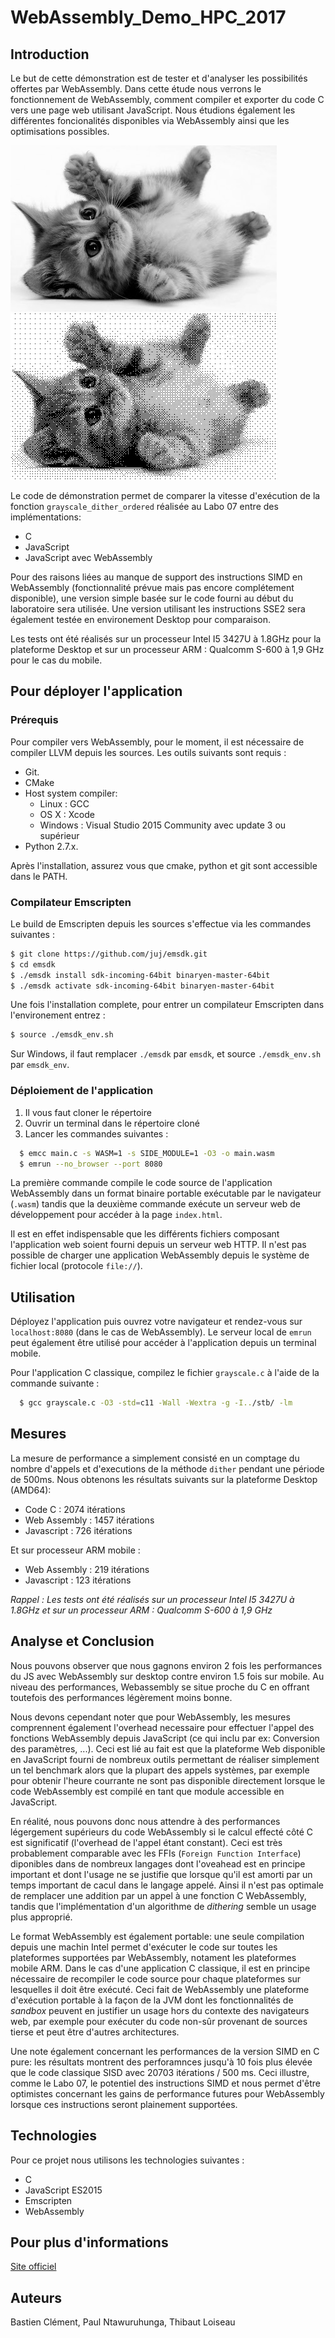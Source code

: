 # WebAssembly_Demo_HPC_2017

## Introduction

Le but de cette démonstration est de tester et d'analyser les possibilités offertes par WebAssembly. Dans cette étude nous verrons le fonctionnement de WebAssembly, comment compiler et exporter du code C vers une page web utilisant JavaScript. Nous étudions également les différentes foncionalités disponibles via WebAssembly ainsi que les optimisations possibles.

![ImageNoirBlanc](src/img_grayscale.png)
![ImageDither](src/dither.png)

Le code de démonstration permet de comparer la vitesse d'exécution de la fonction `grayscale_dither_ordered` réalisée au Labo 07 entre des implémentations: 
 - C
 - JavaScript
 - JavaScript avec WebAssembly
 
Pour des raisons liées au manque de support des instructions SIMD en WebAssembly (fonctionnalité prévue mais pas encore complétement disponible), une version simple basée sur le code fourni au début du laboratoire sera utilisée. Une version utilisant les instructions SSE2 sera également testée en environement Desktop pour comparaison.

Les tests ont été réalisés sur un processeur Intel I5 3427U à 1.8GHz pour la plateforme Desktop et sur un processeur ARM : Qualcomm S-600 à 1,9 GHz pour le cas du mobile.

## Pour déployer l'application

### Prérequis

Pour compiler vers WebAssembly, pour le moment, il est nécessaire de compiler LLVM depuis les sources. Les outils suivants sont requis :
- Git. 
- CMake
- Host system compiler:
    - Linux : GCC
    - OS X : Xcode
    - Windows : Visual Studio 2015 Community avec update 3 ou supérieur
- Python 2.7.x. 

Après l'installation, assurez vous que cmake, python et git sont accessible dans le PATH.

###  Compilateur Emscripten

Le build de Emscripten depuis les sources s'effectue via les commandes suivantes :
```bash
$ git clone https://github.com/juj/emsdk.git
$ cd emsdk
$ ./emsdk install sdk-incoming-64bit binaryen-master-64bit
$ ./emsdk activate sdk-incoming-64bit binaryen-master-64bit
```
Une fois l'installation complete, pour entrer un compilateur Emscripten dans l'environement entrez :
```bash
$ source ./emsdk_env.sh
```

Sur Windows, il faut remplacer `./emsdk` par `emsdk`, et source `./emsdk_env.sh` par `emsdk_env`.

### Déploiement de l'application

1. Il vous faut cloner le répertoire 
2. Ouvrir un terminal dans le répertoire cloné
3. Lancer les commandes suivantes :

```bash
  $ emcc main.c -s WASM=1 -s SIDE_MODULE=1 -O3 -o main.wasm
  $ emrun --no_browser --port 8080 
```

La première commande compile le code source de l'application WebAssembly dans un format binaire portable exécutable par le navigateur (`.wasm`) tandis que la deuxième commande exécute un serveur web de développement pour accéder à la page `index.html`.

Il est en effet indispensable que les différents fichiers composant l'application web soient fourni depuis un serveur web HTTP. Il n'est pas possible de charger une application WebAssembly depuis le système de fichier local (protocole `file://`).

## Utilisation

Déployez l'application puis ouvrez votre navigateur et rendez-vous sur `localhost:8080` (dans le cas de WebAssembly). 
Le serveur local de `emrun` peut également être utilisé pour accéder à l'application depuis un terminal mobile.

Pour l'application C classique, compilez le fichier `grayscale.c` à l'aide de la commande suivante :
```bash
  $ gcc grayscale.c -O3 -std=c11 -Wall -Wextra -g -I../stb/ -lm
```

## Mesures

La mesure de performance a simplement consisté en un comptage du nombre d'appels et d'executions de la méthode `dither` pendant une période de 500ms. Nous obtenons les résultats suivants sur la plateforme Desktop (AMD64):

 - Code C : 2074 itérations
 - Web Assembly : 1457 itérations
 - Javascript : 726 itérations
 
Et sur processeur ARM mobile :
 - Web Assembly : 219 itérations
 - Javascript : 123 itérations

*Rappel : Les tests ont été réalisés sur un processeur Intel I5 3427U à 1.8GHz et sur un processeur ARM : Qualcomm S-600 à 1,9 GHz*
 
## Analyse et Conclusion

Nous pouvons observer que nous gagnons environ 2 fois les performances du JS avec WebAssembly sur desktop contre environ 1.5 fois sur mobile. Au niveau des performances, Webassembly se situe proche du C en offrant toutefois des performances légèrement moins bonne.

Nous devons cependant noter que pour WebAssembly, les mesures comprennent également l'overhead necessaire pour effectuer l'appel des fonctions WebAssembly depuis JavaScript (ce qui inclu par ex: Conversion des paramètres, ...). Ceci est lié au fait est que la plateforme Web disponible en JavaScript fourni de nombreux outils permettant de réaliser simplement un tel benchmark alors que la plupart des appels systèmes, par exemple pour obtenir l'heure courrante ne sont pas disponible directement lorsque le code WebAssembly est compilé en tant que module accessible en JavaScript. 

En réalité, nous pouvons donc nous attendre à des performances légergement supérieurs du code WebAssembly si le calcul effecté côté C est significatif (l'overhead de l'appel étant constant). Ceci est très probablement comparable avec les FFIs (`Foreign Function Interface`) diponibles dans de nombreux langages dont l'oveahead est en principe important et dont l'usage ne se justifie que lorsque qu'il est amorti par un temps important de cacul dans le langage appelé. Ainsi il n'est pas optimale de remplacer une addition par un appel à une fonction C WebAssembly, tandis que l'implémentation d'un algorithme de *dithering* semble un usage plus approprié.

Le format WebAssembly est également portable: une seule compilation depuis une machin Intel permet d'exécuter le code sur toutes les plateformes supportées par WebAssembly, notament les plateformes mobile ARM. Dans le cas d'une application C classique, il est en principe nécessaire de recompiler le code source pour chaque plateformes sur lesquelles il doit être exécuté. Ceci fait de WebAssembly une plateforme d'exécution portable à la façon de la JVM dont les fonctionnalités de *sandbox* peuvent en justifier un usage hors du contexte des navigateurs web, par exemple pour exécuter du code non-sûr provenant de sources tierse et peut être d'autres architectures.

Une note également concernant les performances de la version SIMD en C pure: les résultats montrent des perforamnces jusqu'à 10 fois plus élevée que le code classique SISD avec 20703 itérations / 500 ms. Ceci illustre, comme le Labo 07, le potentiel des instructions SIMD et nous permet d'être optimistes concernant les gains de performance futures pour WebAssembly lorsque ces instructions seront plainement supportées.

## Technologies 
Pour ce projet nous utilisons les technologies suivantes :
 - C
 - JavaScript ES2015
 - Emscripten
 - WebAssembly

## Pour plus d'informations

[Site officiel](http://webassembly.org/)


## Auteurs
Bastien Clément, Paul Ntawuruhunga, Thibaut Loiseau
